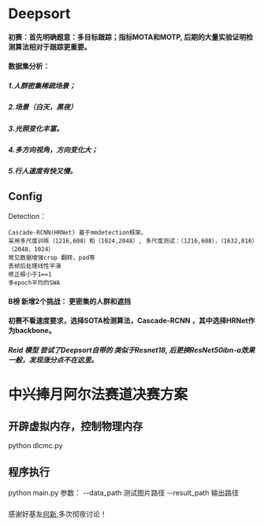 # Deepsort
#### 初赛：首先明确题意：多目标跟踪；指标MOTA和MOTP, 后期的大量实验证明检测算法相对于跟踪更重要。
#### 数据集分析：
##### 1.人群密集稀疏场景；
##### 2.场景（白天，黑夜）
##### 3.光照变化丰富。
##### 4.多方向视角，方向变化大；
##### 5.行人速度有快又慢。
## Config

Detection：

    Cascade-RCNN(HRNet) 基于mmdetection框架。
    采用多尺度训练（1216,608）和（1024,2048）, 多尺度测试：（1216,608），（1632,816）（2048，1024）
    常见数据增强crop 翻转，pad等
    丢帧后处理线性平滑
    修正框小于1==1
    多epoch平均的SWA

#### B榜 新增2个挑战： 更密集的人群和遮挡

#### 初赛不看速度要求，选择SOTA检测算法，Cascade-RCNN ，其中选择HRNet作为backbone。
##### Reid 模型 尝试了Deepsort自带的 类似于Resnet18, 后更换ResNet50ibn-a效果一般，发现涨分点不在这里。

# 中兴捧月阿尔法赛道决赛方案
## 开辟虚拟内存，控制物理内存
  python dlcmc.py 
## 程序执行
  python main.py
参数： --data_path  测试图片路径
	   --result_path  输出路径
### 
感谢好基友[何新](https://github.com/whut2962575697),多次彻夜讨论！
